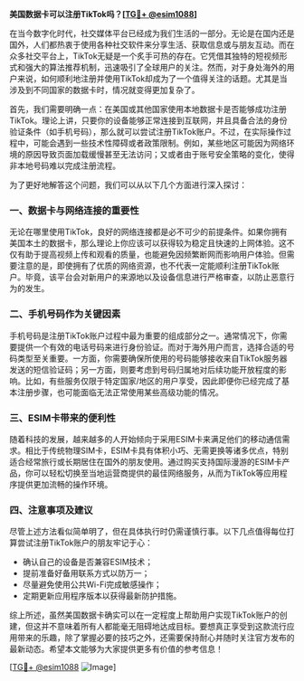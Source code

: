 **美国数据卡可以注册TikTok吗？[[TG💪+ @esim1088](https://t.me/s/esim1088)]**

在当今数字化时代，社交媒体平台已经成为我们生活的一部分。无论是在国内还是国外，人们都热衷于使用各种社交软件来分享生活、获取信息或与朋友互动。而在众多社交平台上，TikTok无疑是一个炙手可热的存在。它凭借其独特的短视频形式和强大的算法推荐机制，迅速吸引了全球用户的关注。然而，对于身处海外的用户来说，如何顺利地注册并使用TikTok却成为了一个值得关注的话题。尤其是当涉及到不同国家的数据卡时，情况就变得更加复杂了。

首先，我们需要明确一点：在美国或其他国家使用本地数据卡是否能够成功注册TikTok。理论上讲，只要你的设备能够正常连接到互联网，并且具备合法的身份验证条件（如手机号码），那么就可以尝试注册TikTok账户。不过，在实际操作过程中，可能会遇到一些技术性障碍或者政策限制。例如，某些地区可能因为网络环境的原因导致页面加载缓慢甚至无法访问；又或者由于账号安全策略的变化，使得非本地号码难以完成注册流程。

为了更好地解答这个问题，我们可以从以下几个方面进行深入探讨：

### 一、数据卡与网络连接的重要性

无论在哪里使用TikTok，良好的网络连接都是必不可少的前提条件。如果你拥有美国本土的数据卡，那么理论上你应该可以获得较为稳定且快速的上网体验。这不仅有助于提高视频上传和观看的质量，也能避免因频繁断网而影响用户体验。但需要注意的是，即使拥有了优质的网络资源，也不代表一定能顺利注册TikTok账户。毕竟，该平台会对新用户的来源地以及设备信息进行严格审查，以防止恶意行为的发生。

### 二、手机号码作为关键因素

手机号码是注册TikTok账户过程中最为重要的组成部分之一。通常情况下，你需要提供一个有效的电话号码来进行身份验证。而对于海外用户而言，选择合适的号码类型至关重要。一方面，你需要确保所使用的号码能够接收来自TikTok服务器发送的短信验证码；另一方面，则要考虑到号码归属地对后续功能开放程度的影响。比如，有些服务仅限于特定国家/地区的用户享受，因此即便你已经完成了基本注册步骤，也可能面临无法正常使用某些高级功能的情况。

### 三、ESIM卡带来的便利性

随着科技的发展，越来越多的人开始倾向于采用ESIM卡来满足他们的移动通信需求。相比于传统物理SIM卡，ESIM卡具有体积小巧、无需更换等诸多优点，特别适合经常旅行或长期居住在国外的朋友使用。通过购买支持国际漫游的ESIM卡产品，你可以轻松切换至当地运营商提供的最佳网络服务，从而为TikTok等应用程序提供更加流畅的操作环境。

### 四、注意事项及建议

尽管上述方法看似简单明了，但在具体执行时仍需谨慎行事。以下几点值得每位打算尝试注册TikTok账户的朋友牢记于心：
- 确认自己的设备是否兼容ESIM技术；
- 提前准备好备用联系方式以防万一；
- 尽量避免使用公共Wi-Fi完成敏感操作；
- 定期更新应用程序版本以获得最新防护措施。

综上所述，虽然美国数据卡确实可以在一定程度上帮助用户实现TikTok账户的创建，但这并不意味着所有人都能毫无阻碍地达成目标。要想真正享受到这款流行应用带来的乐趣，除了掌握必要的技巧之外，还需要保持耐心并随时关注官方发布的最新动态。希望本文能够为大家提供更多有价值的参考信息！

[[TG💪+ @esim1088](https://t.me/s/esim1088) ![Image](https://i.postimg.cc/4NQfJmqS/Snipaste-2025-05-13-00-14-12.png)]